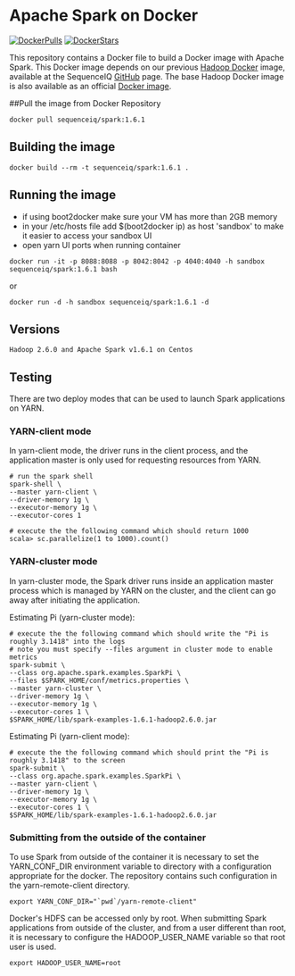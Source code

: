 Apache Spark on Docker
==========

[![DockerPulls](https://img.shields.io/docker/pulls/sequenceiq/spark.svg)](https://registry.hub.docker.com/u/sequenceiq/spark/)
[![DockerStars](https://img.shields.io/docker/stars/sequenceiq/spark.svg)](https://registry.hub.docker.com/u/sequenceiq/spark/)


This repository contains a Docker file to build a Docker image with Apache Spark. This Docker image depends on our previous [Hadoop Docker](https://github.com/sequenceiq/hadoop-docker) image, available at the SequenceIQ [GitHub](https://github.com/sequenceiq) page.
The base Hadoop Docker image is also available as an official [Docker image](https://registry.hub.docker.com/u/sequenceiq/hadoop-docker/).

##Pull the image from Docker Repository
```
docker pull sequenceiq/spark:1.6.1
```

## Building the image
```
docker build --rm -t sequenceiq/spark:1.6.1 .
```

## Running the image

* if using boot2docker make sure your VM has more than 2GB memory
* in your /etc/hosts file add $(boot2docker ip) as host 'sandbox' to make it easier to access your sandbox UI
* open yarn UI ports when running container
```
docker run -it -p 8088:8088 -p 8042:8042 -p 4040:4040 -h sandbox sequenceiq/spark:1.6.1 bash
```
or
```
docker run -d -h sandbox sequenceiq/spark:1.6.1 -d
```

## Versions
```
Hadoop 2.6.0 and Apache Spark v1.6.1 on Centos 
```

## Testing

There are two deploy modes that can be used to launch Spark applications on YARN.

### YARN-client mode

In yarn-client mode, the driver runs in the client process, and the application master is only used for requesting resources from YARN.

```
# run the spark shell
spark-shell \
--master yarn-client \
--driver-memory 1g \
--executor-memory 1g \
--executor-cores 1

# execute the the following command which should return 1000
scala> sc.parallelize(1 to 1000).count()
```
### YARN-cluster mode

In yarn-cluster mode, the Spark driver runs inside an application master process which is managed by YARN on the cluster, and the client can go away after initiating the application.

Estimating Pi (yarn-cluster mode):

```
# execute the the following command which should write the "Pi is roughly 3.1418" into the logs
# note you must specify --files argument in cluster mode to enable metrics
spark-submit \
--class org.apache.spark.examples.SparkPi \
--files $SPARK_HOME/conf/metrics.properties \
--master yarn-cluster \
--driver-memory 1g \
--executor-memory 1g \
--executor-cores 1 \
$SPARK_HOME/lib/spark-examples-1.6.1-hadoop2.6.0.jar
```

Estimating Pi (yarn-client mode):

```
# execute the the following command which should print the "Pi is roughly 3.1418" to the screen
spark-submit \
--class org.apache.spark.examples.SparkPi \
--master yarn-client \
--driver-memory 1g \
--executor-memory 1g \
--executor-cores 1 \
$SPARK_HOME/lib/spark-examples-1.6.1-hadoop2.6.0.jar
```

### Submitting from the outside of the container
To use Spark from outside of the container it is necessary to set the YARN_CONF_DIR environment variable to directory with a configuration appropriate for the docker. The repository contains such configuration in the yarn-remote-client directory.

```
export YARN_CONF_DIR="`pwd`/yarn-remote-client"
```

Docker's HDFS can be accessed only by root. When submitting Spark applications from outside of the cluster, and from a user different than root, it is necessary to configure the HADOOP_USER_NAME variable so that root user is used.

```
export HADOOP_USER_NAME=root
```
